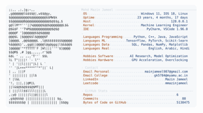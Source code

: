 <picture>
  <source srcset="https://raw.githubusercontent.com/mmazinjameel/mmazinjameel/main/dark_mode.svg?v=1742659814" media="(prefers-color-scheme: dark)">
  <img src="https://raw.githubusercontent.com/mmazinjameel/mmazinjameel/main/light_mode.svg?v=1742659814">
</picture>
